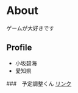# About
ゲームが大好きです

## Profile
- 小坂碧海
- 愛知県

###　予定調整くん
[リンク](https://gentle-fjord-96901.herokuapp.com/)
